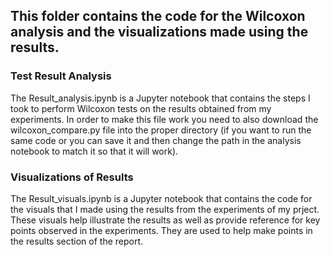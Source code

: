 ## This folder contains the code for the Wilcoxon analysis and the visualizations made using the results.

### Test Result Analysis
The Result_analysis.ipynb is a Jupyter notebook that contains the steps I took to perform Wilcoxon tests on the results obtained from my experiments. In order to make this file work you need to also download the wilcoxon_compare.py file into the proper directory (if you want to run the same code or you can save it and then change the path in the analysis notebook to match it so that it will work). 

### Visualizations of Results
The Result_visuals.ipynb is a Jupyter notebook that contains the code for the visuals that I made using the results from the experiments of my prject. These visuals help illustrate the results as well as provide reference for key points observed in the experiments. They are used to help make points in the results section of the report. 
